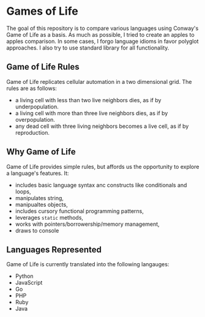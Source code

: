 # Games of Life
The goal of this repository is to compare various languages using Conway's Game of Life as a basis.
As much as possible, I tried to create an apples to apples comparison. In some cases, I forgo
language idioms in favor polyglot approaches. I also try to use standard library for all functionality.

## Game of Life Rules
Game of Life replicates cellular automation in a two dimensional grid. The rules are as follows:
- a living cell with less than two live neighbors dies, as if by underpopulation.
- a living cell with more than three live neighbors dies, as if by overpopulation.
- any dead cell with three living neighbors becomes a live cell, as if by reproduction.

## Why Game of Life
Game of Life provides simple rules, but affords us the opportunity to explore a language's features.
It:
- includes basic language syntax anc constructs like conditionals and loops,
- manipulates string,
- manipualtes objects,
- includes cursory functional programming patterns,
- leverages `static` methods,
- works with pointers/borrowership/memory management,
- draws to console

## Languages Represented
Game of Life is currently translated into the following langauges:
- Python
- JavaScript
- Go
- PHP
- Ruby
- Java

